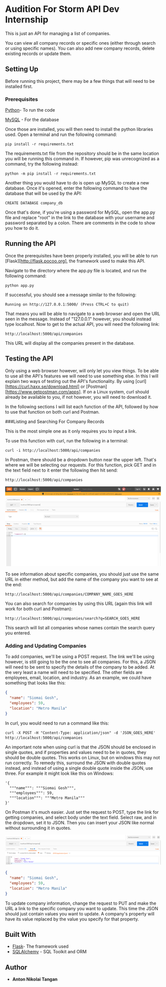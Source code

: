# Audition For Storm API Dev Internship

This is just an API for managing a list of companies.

You can view all company records or specific ones (either through search or using specific names). 
You can also add new company records, delete existing records or update them.

## Setting Up

Before running this project, there may be a few things that will need to be installed first.

### Prerequisites

[Python](https://www.python.org/downloads/)- To run the code

[MySQL](https://www.mysql.com/downloads/) - For the database

Once those are installed, you will then need to install the python libraries used. Open a terminal and run the following command:

```shell
pip install -r requirements.txt
```

The requirements.txt file from the repository should be in the same location you will be running this command in. If however, pip was unrecognized as a command, try the following instead:

```shell
python -m pip install -r requirements.txt
```

Another thing you would have to do is open up MySQL to create a new database. Once it's opened, enter the following command to have the database that will be used by the API:

```mysql
CREATE DATABASE company_db
```

Once that's done, if you're using a password for MySQL, open the app.py file and replace "root" in the link to the database with your username and password separated by a colon. There are comments in the code to show you how to do it.

## Running the API

Once the prerequisites have been properly installed, you will be able to run [Flask][http://flask.pocoo.org], the framework used to make this API.

Navigate to the directory where the app.py file is located, and run the following command:

```
python app.py
```

If successful, you should see a message similar to the following:

```
Running on http://127.0.0.1:5000/ (Press CTRL+C to quit)
```

That means you will be able to navigate to a web browser and open the URL seen in the message. Instead of "127.0.0.1" however, you should instead type localhost. Now to get to the actual API, you will need the following link:

```
http://localhost:5000/api/companies
```

This URL will display all the companies present in the database.

## Testing the API

Only using a web browser however, will only let you view things. To be able to use all the API's features we will need to use something else. In this I will explain two ways of testing out the API's functionality. By using [curl][https://curl.haxx.se/download.html] or [Postman][https://www.getpostman.com/apps]. If on a Linux system, curl should already be available to you, if not however, you will need to download it.

In the following sections I will list each function of the API, followed by how to use that function on both curl and Postman.

###Listing and Searching For Company Records

This is the most simple one as it only requires you to input a link.

To use this function with curl, run the following in a terminal:

```
curl -i http://localhost:5000/api/companies
```

In Postman, there should be a dropdown button near the upper left. That's where we will be selecting our requests. For this function, pick GET and in the text field next to it enter the following then hit send:

```
http://localhost:5000/api/companies
```

![Displaying all companies with Postman](https://github.com/KwekKwekKid/storm-benefits-internship-api-technical-exam/blob/master/images/get_companies.PNG)

To see information about specific companies, you should just use the same URL in either method, but add the name of the company you want to see at the end:

```
http://localhost:5000/api/companies/COMPANY_NAME_GOES_HERE
```

You can also search for companies by using this URL (again this link will work for both curl and Postman):

```
http://localhost:5000/api/companies/search?q=SEARCH_GOES_HERE
```

This search will list all companies whose names contain the search query you entered.

### Adding and Updating Companies

To add companies, we'll be using a POST request. The link we'll be using however, is still going to be the one to see all companies. For this, a JSON will need to be sent to specify the details of the company to be added. At the very least a name will need to be specified. The other fields are employees, email, location, and industry. As an example, we could have something that looks like this: 

```json
{
  "name": "Siomai Gosh",
  "employees": 59,
  "location": "Metro Manila"
}
```

In curl, you would need to run a command like this:

```shell
curl -X POST -H "Content-Type: application/json" -d 'JSON_GOES_HERE' http://localhost:5000/api/companies
```

An important note when using curl is that the JSON should be enclosed in single quotes, and if properties and values need to be in quotes, they should be double quotes. This works on Linux, but on windows this may not run correctly. To remedy this, surround the JSON with double quotes instead, and instead of using a single double quote inside the JSON, use three. For example it might look like this on Windows:

```
'{
  """name""": """Siomai Gosh""",
  """employees""": 59,
  """location""": """Metro Manila"""
}'
```

On Postman it's much easier. Just set the request to POST, type the link for getting companies, and select body under the text field. Select raw, and in the dropdown, set it to JSON. Then you can insert your JSON like normal without surrounding it in quotes.

![Adding a company with Postman](https://github.com/KwekKwekKid/storm-benefits-internship-api-technical-exam/blob/master/images/add_company.PNG)

```json
{
  "name": "Siomai Gosh",
  "employees": 59,
  "location": "Metro Manila"
}
```

To update company information, change the request to PUT and make the URL a link to the specific company you want to update. This time the JSON should just contain values you want to update. A company's property will have its value replaced by the value you specify for that property.

## Built With

* [Flask](http://flask.pocoo.org)- The framework used
* [SQLAlchemy](https://www.sqlalchemy.org/) - SQL Toolkit and ORM

## Author

* **Anton Nikolai Tangan**
